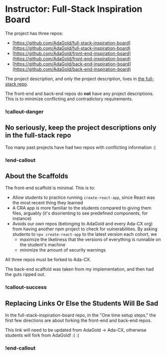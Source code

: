 # Instructor: Full-Stack Inspiration Board

The project has three repos:

- [https://github.com/AdaGold/full-stack-inspiration-board](https://github.com/AdaGold/full-stack-inspiration-board)
- [https://github.com/AdaGold/front-end-inspiration-board](https://github.com/AdaGold/front-end-inspiration-board)
- [https://github.com/AdaGold/back-end-inspiration-board](https://github.com/AdaGold/back-end-inspiration-board)

The project description, and only the project description, lives in [the full-stack repo](https://github.com/AdaGold/full-stack-inspiration-board).

The front-end and back-end repos do **not** have any project descriptions. This is to minimize conflicting and contradictory requirements.

### !callout-danger

## No seriously, keep the project descriptions only in the full-stack repo

Too many past projects have had two repos with conflicting information :(

### !end-callout

## About the Scaffolds

The front-end scaffold is minimal. This is to:

- Allow students to practice running `create-react-app`, since React was the most recent thing they learned
- A CRA app is more familiar to the students compared to giving them files, arguably (it's disorienting to see predefined components, for instance)
- Avoids our own repos (belonging to AdaGold and every Ada-CX org) from having another npm project to check for vulnerabilities. By asking students to `npx create-react-app` to the latest version each cohort, we
    - maximize the likeliness that the versions of everything is runnable on the student's machine
    - minimize the amount of security warnings

All three repos must be forked to Ada-CX.

The back-end scaffold was taken from my implementation, and then had the guts ripped out.

### !callout-success

## Replacing Links Or Else the Students Will Be Sad

In the full-stack-inspiration-board repo, in the "One time setup steps," the first few directions are about forking the front-end and back-end repos.

This link will need to be updated from AdaGold -> Ada-CX, otherwise students will fork from AdaGold! :( :(

### !end-callout
